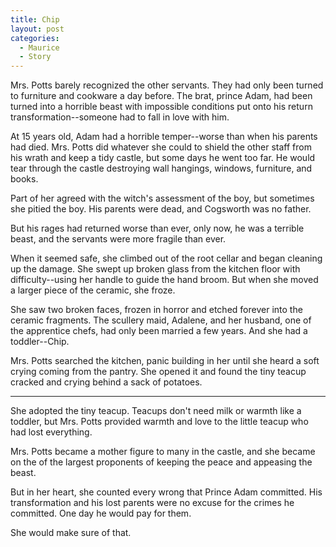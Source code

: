 ```yaml
---
title: Chip
layout: post
categories:
  - Maurice
  - Story
---
```

Mrs. Potts barely recognized the other servants. They had only been turned to furniture and cookware a day before. The brat, prince Adam, had been turned into a horrible beast with impossible conditions put onto his return transformation--someone had to fall in love with him.

At 15 years old, Adam had a horrible temper--worse than when his parents had died. Mrs. Potts did whatever she could to shield the other staff from his wrath and keep a tidy castle, but some days he went too far. He would tear through the castle destroying wall hangings, windows, furniture, and books.

Part of her agreed with the witch's assessment of the boy, but sometimes she pitied the boy. His parents were dead, and Cogsworth was no father.

But his rages had returned worse than ever, only now, he was a terrible beast, and the servants were more fragile than ever.

When it seemed safe, she climbed out of the root cellar and began cleaning up the damage. She swept up broken glass from the kitchen floor with difficulty--using her handle to guide the hand broom. But when she moved a larger piece of the ceramic, she froze.

She saw two broken faces, frozen in horror and etched forever into the ceramic fragments. The scullery maid, Adalene, and her husband, one of the apprentice chefs, had only been married a few years. And she had a toddler--Chip.

Mrs. Potts searched the kitchen, panic building in her until she heard a soft crying coming from the pantry. She opened it and found the tiny teacup cracked and crying behind a sack of potatoes.

* * *

She adopted the tiny teacup. Teacups don't need milk or warmth like a toddler, but Mrs. Potts provided warmth and love to the little teacup who had lost everything.

Mrs. Potts became a mother figure to many in the castle, and she became on the of the largest proponents of keeping the peace and appeasing the beast.

But in her heart, she counted every wrong that Prince Adam committed. His transformation and his lost parents were no excuse for the crimes he committed. One day he would pay for them.

She would make sure of that.